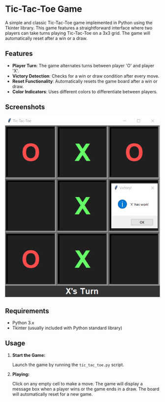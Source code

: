 # Tic-Tac-Toe Game

A simple and classic Tic-Tac-Toe game implemented in Python using the Tkinter library. This game features a straightforward interface where two players can take turns playing Tic-Tac-Toe on a 3x3 grid. The game will automatically reset after a win or a draw.

## Features

- **Player Turn**: The game alternates turns between player 'O' and player 'X'.
- **Victory Detection**: Checks for a win or draw condition after every move.
- **Reset Functionality**: Automatically resets the game board after a win or draw.
- **Color Indicators**: Uses different colors to differentiate between players.

## Screenshots

![Tic-Tac-Toe](./Screenshot.png)  <!-- Add a screenshot image of your game here -->

## Requirements

- Python 3.x
- Tkinter (usually included with Python standard library)


## Usage

1. **Start the Game:**

   Launch the game by running the `tic_tac_toe.py` script.

2. **Playing:**

   Click on any empty cell to make a move. The game will display a message box when a player wins or the game ends in a draw. The board will automatically reset for a new game.
